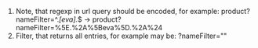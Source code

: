 1. Note, that regexp in url query should be encoded, for example:
   product?nameFilter=^.*[eva].*$ -> product?nameFilter=%5E.%2A%5Beva%5D.%2A%24
2. Filter, that returns all entries, for example may be:
   ?nameFilter=""
